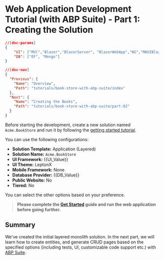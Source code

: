 # Web Application Development Tutorial (with ABP Suite) - Part 1: Creating the Solution

````json
//[doc-params]
{
    "UI": ["MVC","Blazor","BlazorServer", "BlazorWebApp","NG","MAUIBlazor"],
    "DB": ["EF", "Mongo"]
}
````

````json
//[doc-nav]
{
  "Previous": {
    "Name": "Overview",
    "Path": "tutorials/book-store-with-abp-suite/index"
  },
  "Next": {
    "Name": "Creating the Books",
    "Path": "tutorials/book-store-with-abp-suite/part-02"
  }
}
````

Before starting the development, create a new solution named `Acme.BookStore` and run it by following the [getting started tutorial](../../get-started/layered-web-application.md).

You can use the following configurations:

* **Solution Template:** Application (Layered)
* **Solution Name:** `Acme.BookStore`
* **UI Framework:** {{UI_Value}}
* **UI Theme:** LeptonX
* **Mobile Framework:** None
* **Database Provider:** {{DB_Value}}
* **Public Website:** No
* **Tiered:** No

You can select the other options based on your preference.

> **Please complete the [Get Started](../../get-started/layered-web-application.md) guide and run the web application before going further.**

## Summary

We've created the initial layered monolith solution. In the next part, we will learn how to create entities, and generate CRUD pages based on the specified options (including tests, UI, customizable code support etc.) with [ABP Suite](../../suite/index.md).
